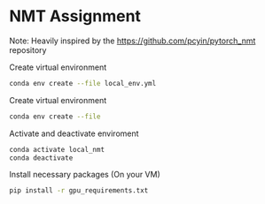 # NMT Assignment
Note: Heavily inspired by the https://github.com/pcyin/pytorch_nmt repository

Create virtual environment
```bash
conda env create --file local_env.yml
```

Create virtual environment
```bash
conda env create --file
```

Activate and deactivate enviroment
```bash
conda activate local_nmt
conda deactivate
```

Install necessary packages (On your VM)
```bash
pip install -r gpu_requirements.txt
```